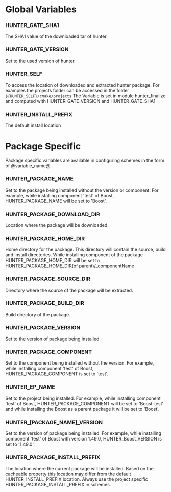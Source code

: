 # Global Variables

### HUNTER_GATE_SHA1
The SHA1 value of the downloaded tar of hunter

### HUNTER_GATE_VERSION
Set to the used version of hunter.

### HUNTER_SELF 
To access the location of downloaded and extracted hunter package. For examples the projects folder can be accessed in the folder 
`${HUNTER_SELF}/cmake/projects`
The Variable is set in module hunter_finalize and computed with HUNTER_GATE_VERSION and HUNTER_GATE_SHA1

### HUNTER_INSTALL_PREFIX
The default install location

# Package Specific
Package specific variables are available in configuring schemes in the form of @variable_name@

### HUNTER_PACKAGE_NAME
Set to the package being installed without the version or component. For example, while installing component 'test' of Boost, HUNTER_PACKAGE_NAME will be set to 'Boost'.

### HUNTER_PACKAGE_DOWNLOAD_DIR
Location where the package will be downloaded. 

### HUNTER_PACKAGE_HOME_DIR
Home directory for the package. This directory will contain the source, build and install directories. While installing component of the package HUNTER_PACKAGE_HOME_DIR will be set to HUNTER_PACKAGE_HOME_DIR(of parent)/_componentName

### HUNTER_PACKAGE_SOURCE_DIR
Directory where the source of the package will be extracted. 

### HUNTER_PACKAGE_BUILD_DIR
Build directory of the package.

### HUNTER_PACKAGE_VERSION
Set to the version of package being installed.

### HUNTER_PACKAGE_COMPONENT
Set to the component being installed without the version. For example, while installing component 'test' of Boost, HUNTER_PACKAGE_COMPONENT is set to 'test'.

### HUNTER_EP_NAME
Set to the project being installed. For example, while installing component 'test' of Boost, HUNTER_PACKAGE_COMPONENT will be set to 'Boost-test' and while installing the Boost as a parent package it will be set to 'Boost'.

### HUNTER_[PACKAGE_NAME]_VERSION
Set to the version of package being installed. For example, while installing component 'test' of Boost with version 1.49.0, HUNTER_Boost_VERSION is set to '1.49.0'.

### HUNTER_PACKAGE_INSTALL_PREFIX
The location where the current package will be installed. Based on the cacheable property this location may differ from the default HUNTER_INSTALL_PREFIX location. Always use the project specific HUNTER_PACKAGE_INSTALL_PREFIX in schemes.
